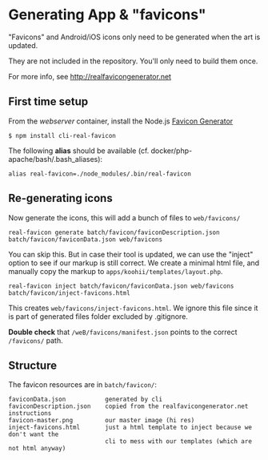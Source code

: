 # Generating App & "favicons"

"Favicons" and Android/iOS icons only need to be generated when the art is updated.

They are not included in the repository. You'll only need to build them once.

For more info, see http://realfavicongenerator.net

## First time setup

From the *webserver* container, install the Node.js [Favicon Generator](https://realfavicongenerator.net/favicon/node_cli)

    $ npm install cli-real-favicon

The following **alias** should be available (cf. docker/php-apache/bash/.bash_aliases):

    alias real-favicon=./node_modules/.bin/real-favicon


## Re-generating icons

Now generate the icons, this will add a bunch of files to `web/favicons/`
```shell
real-favicon generate batch/favicon/faviconDescription.json batch/favicon/faviconData.json web/favicons
```

You can skip this. But in case their tool is updated, we can use the "inject" option to see if our markup is still correct. We create a minimal html file, and manually copy the markup to `apps/koohii/templates/layout.php`.

```shell
real-favicon inject batch/favicon/faviconData.json web/favicons batch/favicon/inject-favicons.html
```

This creates `web/favicons/inject-favicons.html`. We ignore this file since it is part of generated files folder excluded by .gitignore.

**Double check** that `/weB/favicons/manifest.json` points to the correct `/favicons/` path.


## Structure

The favicon resources are in `batch/favicon/`:

    faviconData.json           generated by cli
    faviconDescription.json    copied from the realfavicongenerator.net instructions
    favicon-master.png         our master image (hi res)
    inject-favicons.html       just a html template to inject because we don't want the
                               cli to mess with our templates (which are not html anyway)


